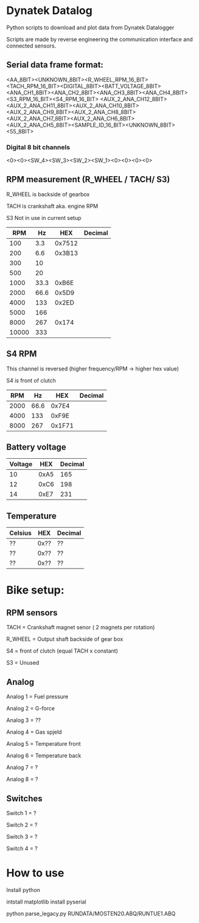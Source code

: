 # Dynatek Datalog
Python scripts to download and plot data from Dynatek Datalogger

Scripts are made by reverse engineering the communication interface and connected sensors.



## Serial data frame format:

<AA_8BIT><UNKNOWN_8BIT><R_WHEEL_RPM_16_BIT><TACH_RPM_16_BIT><DIGITAL_8BIT><BATT_VOLTAGE_8BIT><ANA_CH1_8BIT><ANA_CH2_8BIT><ANA_CH3_8BIT><ANA_CH4_8BIT><S3_RPM_16_BIT><S4_RPM_16_BIT>
<AUX_2_ANA_CH12_8BIT><AUX_2_ANA_CH11_8BIT><AUX_2_ANA_CH10_8BIT><AUX_2_ANA_CH9_8BIT><AUX_2_ANA_CH8_8BIT><AUX_2_ANA_CH7_8BIT><AUX_2_ANA_CH6_8BIT><AUX_2_ANA_CH5_8BIT><SAMPLE_ID_16_BIT><UNKNOWN_8BIT><55_8BIT>


### Digital 8 bit channels
<0><0><SW_4><SW_3><SW_2><SW_1><0><0><0><0>


## RPM measurement (R_WHEEL / TACH/ S3)

R_WHEEL is backside of gearbox

TACH is crankshaft aka. engine RPM

S3 Not in use in current setup


| RPM  | Hz  | HEX   | Decimal |
|------|-----|-------|---------|
| 100  | 3.3 | 0x7512|         | 
| 200  | 6.6 | 0x3B13|         | 
| 300  | 10  |       |         | 
| 500  | 20  |       |         | 
|1000  | 33.3| 0xB6E |         | 
|2000  | 66.6| 0x5D9 |         | 
|4000  | 133 | 0x2ED |         | 
|5000  | 166 |       |         | 
|8000  | 267 | 0x174 |         | 
|10000 | 333 |       |         | 

## S4 RPM 
This channel is reversed (higher frequency/RPM -> higher hex value)

S4 is front of clutch  

| RPM  | Hz  | HEX    | Decimal |
|------|-----|--------|---------|
|2000  | 66.6| 0x7E4  |         |
|4000  | 133 | 0xF9E  |         |
|8000  | 267 | 0x1F71 |         |

## Battery voltage

| Voltage | HEX  | Decimal |
|---------|------|---------|
| 10      | 0xA5 | 165     |
| 12      | 0xC6 | 198     |
| 14      | 0xE7 | 231     |

## Temperature

| Celsius | HEX  | Decimal |
|---------|------|---------|
| ??      | 0x?? | ??     |
| ??      | 0x?? | ??     |
| ??      | 0x?? | ??     |


# Bike setup:

## RPM sensors

TACH = Crankshaft magnet senor ( 2 magnets per rotation)

R_WHEEL = Output shaft backside of gear box

S4 = front of clutch (equal TACH x constant)

S3 = Unused

## Analog

Analog 1 = Fuel pressure

Analog 2 = G-force

Analog 3 = ??

Analog 4 = Gas spjeld

Analog 5 = Temperature front

Analog 6 = Temperature back

Analog 7 = ?

Analog 8 = ?

## Switches

Switch 1 = ?

Switch 2 = ?

Switch 3 = ?

Switch 4 = ?

# How to use

Install python

intstall matplotlib
install pyserial

python parse_legacy.py  RUNDATA/MOSTEN20.ABQ/RUNTUE1.ABQ



